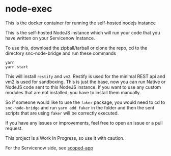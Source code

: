 # node-exec
This is the docker container for running the self-hosted nodejs instance

This is the self-hosted NodeJS instance which will run your code that you have written on your Servicenow Instance.

To use this, download the zipball/tarball or clone the repo, cd to the directory snc-node-bridge and run these commands
```
yarn
yarn start
```

This will install `restify` and `vm2`. Restify is used for the minimal REST api and vm2 is used for sandboxing.
This is just the base, now you can run Native or NodeJS code sent to this NodeJS instance. If you want to use any custom modules that are not installed, you have to install them manually.

So if someone would like to use the `faker` package, you would need to cd to `snc-node-bridge` and run `yarn add faker` in the folder and then the sent scripts that are using `faker` will be correctly executed.

If you have any issues or improvements, feel free to open an issue or a pull request.

This project is a Work In Progress, so use it with caution.

For the Servicenow side, see [scoped-app](https://github.com/snc-node-bridge/scoped-app)
